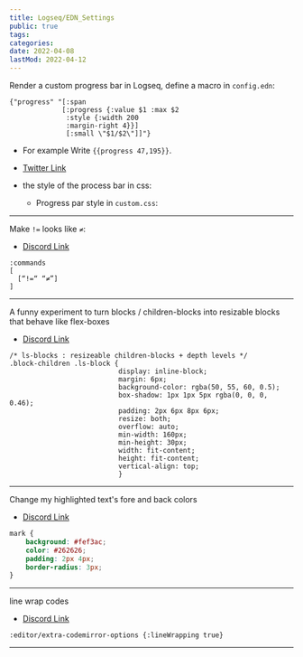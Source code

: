 ```yaml
---
title: Logseq/EDN_Settings
public: true
tags:
categories:
date: 2022-04-08
lastMod: 2022-04-12
---
```

Render a custom progress bar in Logseq, define a macro in `config.edn`:

```edn
{"progress" "[:span 
			 [:progress {:value $1 :max $2 
              :style {:width 200 
              :margin-right 4}}] 
              [:small \"$1/$2\"]]"}
```

  + For example Write `{{progress 47,195}}`.

  + [Twitter Link](https://twitter.com/pengx17/status/1502293155974025218)

  + the style of the process bar in css:

    + Progress par style in `custom.css`:


---

Make `!=` looks like `≠`:

  + [Discord Link](https://discord.com/channels/725182569297215569/752845138148982877/951915033884000266)

```edn
:commands
[
  [“!=“ “≠”]
]
```

---

A funny experiment to turn blocks / children-blocks into resizable blocks that behave like flex-boxes

  + [Discord Link](https://discord.com/channels/725182569297215569/752845138148982877/951186890328002570)

```edn
/* ls-blocks : resizeable children-blocks + depth levels */
.block-children .ls-block {
                           display: inline-block;
                           margin: 6px;
                           background-color: rgba(50, 55, 60, 0.5);
                           box-shadow: 1px 1px 5px rgba(0, 0, 0, 0.46);
                           padding: 2px 6px 8px 6px;
                           resize: both;
                           overflow: auto;
                           min-width: 160px;
                           min-height: 30px;
                           width: fit-content;
                           height: fit-content;
                           vertical-align: top;
                           } 
```

---

Change my highlighted text's fore and back colors

  + [Discord Link](https://discord.com/channels/725182569297215569/752845138148982877/950759618638917652)

```css
mark {
    background: #fef3ac;
    color: #262626;
    padding: 2px 4px;
    border-radius: 3px;
}
```

---

line wrap codes

  + [Discord Link](https://discord.com/channels/725182569297215569/725182570131751005/963372513348423690)

```edn
:editor/extra-codemirror-options {:lineWrapping true}
```

---


